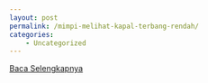 ```yaml
---
layout: post
permalink: /mimpi-melihat-kapal-terbang-rendah/
categories:
    - Uncategorized
---
```


[Baca Selengkapnya](/10)